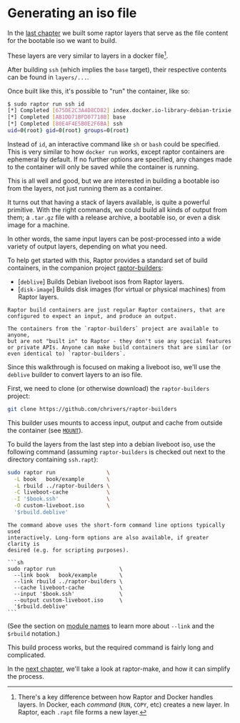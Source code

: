 # Generating an iso file

In the [last chapter](build.md) we built some raptor layers that serve as the file
content for the bootable iso we want to build.

These layers are very similar to layers in a docker file[^layers].

After building `ssh` (which implies the `base` target), their respective
contents can be found in `layers/...`.

Once built like this, it's possible to "run" the container, like so:

```sh
$ sudo raptor run ssh id
[*] Completed [675DE2C3A4D8CD82] index.docker.io-library-debian-trixie
[*] Completed [AB1DD71BFD07718B] base
[*] Completed [80E4F4E5B0E2F6BA] ssh
uid=0(root) gid=0(root) groups=0(root)
```

Instead of `id`, an interactive command like `sh` or `bash` could be
specified. This is very similar to how `docker run` works, except raptor
containers are ephemeral by default. If no further options are specified, any
changes made to the container will only be saved while the container is running.

This is all well and good, but we are interested in building a bootable iso from
the layers, not just running them as a container.

It turns out that having a stack of layers available, is quite a powerful
primitive. With the right commands, we could build all kinds of output from
them; a `.tar.gz` file with a release archive, a bootable iso, or even a disk
image for a machine.

In other words, the same input layers can be post-processed into a wide
variety of output layers, depending on what you need.

To help get started with this, Raptor provides a standard set of build
containers, in the companion project
[raptor-builders](https://github.com/chrivers/raptor-builders):

 - \[`deblive`\] Builds Debian liveboot isos from Raptor layers.
 - \[`disk-image`\] Builds disk images (for virtual or physical machines) from Raptor layers.

~~~admonish note title="Build containers"
Raptor build containers are just regular Raptor containers, that are
configured to expect an input, and produce an output.

The containers from the `raptor-builders` project are available to anyone,
but are not "built in" to Raptor - they don't use any special features
or private APIs. Anyone can make build containers that are similar (or
even identical to) `raptor-builders`.
~~~

Since this walkthrough is focused on making a liveboot iso, we'll use the
`deblive` builder to convert layers to an iso file.

First, we need to clone (or otherwise download) the `raptor-builders` project:

```sh
git clone https://github.com/chrivers/raptor-builders
```

This builder uses mounts to access input, output and cache from outside the
container (see [`MOUNT`](../../inst/mount.md)).

To build the layers from the last step into a debian liveboot iso, use the
following command (assuming `raptor-builders` is checked out next to the directory
containing `ssh.rapt`):

```sh
sudo raptor run                \
  -L book   book/example       \
  -L rbuild ../raptor-builders \
  -C liveboot-cache            \
  -I '$book.ssh'               \
  -O custom-liveboot.iso       \
  '$rbuild.deblive'
```

~~~admonish tip
The command above uses the short-form command line options typically used
interactively. Long-form options are also available, if greater clarity is
desired (e.g. for scripting purposes).

```sh
sudo raptor run                    \
  --link book   book/example       \
  --link rbuild ../raptor-builders \
  --cache liveboot-cache           \
  --input '$book.ssh'              \
  --output custom-liveboot.iso     \
  '$rbuild.deblive'
```
~~~

(See the section on [module names](../../module-name.md) to learn more about `--link`
and the `$rbuild` notation.)

This build process works, but the required command is fairly long and
complicated.

In the [next chapter](make.md), we'll take a look at raptor-make, and how it can
simplify the process.

[^layers]: There's a key difference between how Raptor and Docker handles
    layers. In Docker, each *command* (`RUN`, `COPY`, etc) creates a new
    layer. In Raptor, each `.rapt` file forms a new layer.
